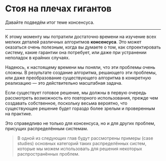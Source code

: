 
# Стоя на плечах гигантов

Давайте подведём итог теме консенсуса.

---

К этому моменту мы потратили достаточно времени на изучение всех мелких деталей различных алгоритмов **консенсуса**. Это может оказаться очень полезным, когда вы думаете о том, как спроектировать систему, какие гарантии она потребует, или даже при устранении неполадок в крайних случаях.

Надеюсь, к настоящему времени мы поняли, что эти проблемы очень сложны. В результате создание алгоритма, решающего эти проблемы, или даже преобразование существующего алгоритма в конкретную реализацию — это действительно масштабная задача.

Если существует готовое решение, мы должны в первую очередь рассмотреть возможность его повторного использования, прежде чем создавать собственное, поскольку весьма вероятно, что существующее решение будет гораздо более зрелым и проверенным на практике.

Это справедливо не только для консенсуса, но и для других проблем, присущих распределённым системам.

> В одной из следующих глав будут рассмотрены примеры (case studies) основных категорий таких распределённых систем, которые мы можем использовать для решения некоторых распространённых проблем.